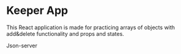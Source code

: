 # Keeper App

This React application is made for practicing arrays of objects with add&delete functionality and props and states.

Json-server
